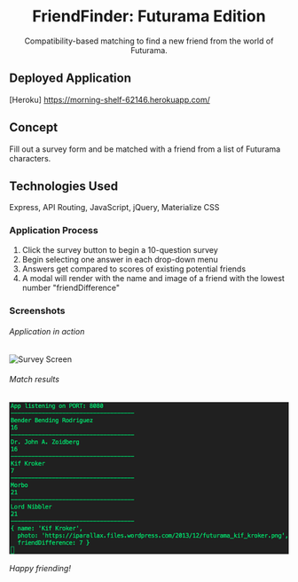 <h1 align="center">FriendFinder: Futurama Edition</h1>

<div align="center">Compatibility-based matching to find a new friend from the world of Futurama.</div>

## Deployed Application

[Heroku] <https://morning-shelf-62146.herokuapp.com/>

## Concept

Fill out a survey form and be matched with a friend from a list of Futurama characters.

## Technologies Used

Express, API Routing, JavaScript, jQuery, Materialize CSS

<!-- ## Key Features

* thing 1 -->

### Application Process

1. Click the survey button to begin a 10-question survey
1. Begin selecting one answer in each drop-down menu
1. Answers get compared to scores of existing potential friends
1. A modal will render with the name and image of a friend with the lowest number "friendDifference"

### Screenshots

###### Application in action

![Survey Screen](screenshots/ff1.gif)

###### Match results

![Results](screenshots/match-results.png)

*Happy friending!*